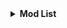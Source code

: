 <details><summary><strong>Mod List</strong></summary><ul>
<li><a href=https://modrinth.com/mod/8YzB9eVH>Amplified Nether Height</a></li>
<li><a href=https://modrinth.com/mod/bbGCtEvb>Armor Statues</a></li>
<li><a href=https://modrinth.com/mod/lOOpEntO>AttributeFix</a></li>
<li><a href=https://modrinth.com/mod/rtu7uERF>Barbeque's Delight [Forge/NeoForge]</a></li>
<li><a href=https://modrinth.com/mod/OfKzpbRU>BaguetteLib</a></li>
<li><a href=https://modrinth.com/mod/wXiGiyGX>Amplified Nether</a></li>
<li><a href=https://modrinth.com/mod/g96Z4WVZ>BadOptimizations</a></li>
<li><a href=https://modrinth.com/mod/EsAfCjCV>AppleSkin</a></li>
<li><a href=https://modrinth.com/mod/g1eaCZgs>Air Hop</a></li>
<li><a href=https://modrinth.com/mod/vEC2jm6I>Async</a></li>
<li><a href=https://modrinth.com/mod/lhGA9TYQ>Architectury API</a></li>
<li><a href=https://modrinth.com/mod/KNUSlHiU>Better Tridents</a></li>
<li><a href=https://modrinth.com/mod/gJ5afkVv>Create: Bells & Whistles</a></li>
<li><a href=https://modrinth.com/mod/MBAkmtvl>Balm</a></li>
<li><a href=https://modrinth.com/mod/NK39zBp2>Blur+</a></li>
<li><a href=https://modrinth.com/mod/rOY9XqdO>Better Zoom</a></li>
<li><a href=https://modrinth.com/mod/1VSGxqkt>Block Runner</a></li>
<li><a href=https://modrinth.com/mod/ZvaHbwoZ>Better Ping Display [Forge/NeoForge]</a></li>
<li><a href=https://modrinth.com/mod/m5T5xmUy>BetterGrassify</a></li>
<li><a href=https://modrinth.com/mod/lO3s8hjs>Bridging Mod</a></li>
<li><a href=https://modrinth.com/mod/KPsw5jDu>Colorwheel Patcher</a></li>
<li><a href=https://modrinth.com/mod/hIu9KJTT>Brewin' And Chewin'</a></li>
<li><a href=https://modrinth.com/mod/uy4Cnpcm>Bookshelf</a></li>
<li><a href=https://modrinth.com/mod/Wb5oqrBJ>Chat Heads</a></li>
<li><a href=https://modrinth.com/mod/SaCpeal4>Comforts</a></li>
<li><a href=https://modrinth.com/mod/xv94TkTM>Controlling</a></li>
<li><a href=https://modrinth.com/mod/uxLAKWU8>Corn Delight</a></li>
<li><a href=https://modrinth.com/mod/WrpuIfhw>Corpse</a></li>
<li><a href=https://modrinth.com/mod/pJGcKPh1>Corpse x Curios API Compat</a></li>
<li><a href=https://modrinth.com/mod/DMu0oBKf>Crafting Tweaks</a></li>
<li><a href=https://modrinth.com/mod/gBGdVBJy>Crabber's Delight</a></li>
<li><a href=https://modrinth.com/mod/UT2M39wf>Create: Copycats+</a></li>
<li><a href=https://modrinth.com/mod/9SyaPzp7>Create: Aquatic Ambitions</a></li>
<li><a href=https://modrinth.com/mod/BEVhblTh>Convenient Effects</a></li>
<li><a href=https://modrinth.com/mod/9rlXSyLg>Crate Delight</a></li>
<li><a href=https://modrinth.com/mod/COlSi5iR>Concurrent Chunk Management Engine (NeoForge)</a></li>
<li><a href=https://modrinth.com/mod/16DuAG4k>Create: Bitterballen</a></li>
<li><a href=https://modrinth.com/mod/dWU6xUnj>Create: Cardboarded Conveynience</a></li>
<li><a href=https://modrinth.com/mod/Sy4Box1J>Create Compressed</a></li>
<li><a href=https://modrinth.com/mod/btq68HMO>Create: Central Kitchen</a></li>
<li><a href=https://modrinth.com/mod/WPE5gRs9>Create Confectionery</a></li>
<li><a href=https://modrinth.com/mod/9s6osm5g>Cloth Config API</a></li>
<li><a href=https://modrinth.com/mod/DzZWws4q>Climate Rivers</a></li>
<li><a href=https://modrinth.com/mod/40FYwb4z>Caelus API</a></li>
<li><a href=https://modrinth.com/mod/BzHgFoGz>Colorwheel</a></li>
<li><a href=https://modrinth.com/mod/76TqKW7O>Create: Deepfried</a></li>
<li><a href=https://modrinth.com/mod/e0M1UDsY>Collective</a></li>
<li><a href=https://modrinth.com/mod/x49wilh8>Create: Design n' Decor</a></li>
<li><a href=https://modrinth.com/mod/JmybsfWs>Create: Dreams & Desires</a></li>
<li><a href=https://modrinth.com/mod/Vg5TIO6d>Create: Connected</a></li>
<li><a href=https://modrinth.com/mod/TlQAWQCY>Create: Cyber Goggles</a></li>
<li><a href=https://modrinth.com/mod/DRKSn9G8>Create Drill Drain</a></li>
<li><a href=https://modrinth.com/mod/JWGBpFUP>Create: Enchantment Industry</a></li>
<li><a href=https://modrinth.com/mod/DjbTLY77>Create: Ender Link</a></li>
<li><a href=https://modrinth.com/mod/dzb1a5WV>Create: Dragons Plus</a></li>
<li><a href=https://modrinth.com/mod/u8OJnscr>Create: Fishery Industry</a></li>
<li><a href=https://modrinth.com/mod/BBhCMftF>Create: Curios Jetpack & Backtank [Forge/Fabric/NeoForge]</a></li>
<li><a href=https://modrinth.com/mod/BdlILXeV>Create: Currency Shops</a></li>
<li><a href=https://modrinth.com/mod/hSSqdyU1>Create Encased</a></li>
<li><a href=https://modrinth.com/mod/4HnO3el1>Create: Food</a></li>
<li><a href=https://modrinth.com/mod/FZb6dmQf>Create: Ironworks [Forge/Fabric/NeoForge]</a></li>
<li><a href=https://modrinth.com/mod/9k1pAsfR>Create: Integrated Farming</a></li>
<li><a href=https://modrinth.com/mod/6e2SlzR4>Create: Garnished</a></li>
<li><a href=https://modrinth.com/mod/uWrs8XlB>Create: Misc and Things</a></li>
<li><a href=https://modrinth.com/mod/UbFnAd4l>Create Jetpack</a></li>
<li><a href=https://modrinth.com/mod/hGAlcCDJ>Create Mechanical Extruder</a></li>
<li><a href=https://modrinth.com/mod/2ACRRn3U>Create: Meta Logistics</a></li>
<li><a href=https://modrinth.com/mod/15fFZ3f4>Create: Framed</a></li>
<li><a href=https://modrinth.com/mod/1vXRfEHZ>Create: Mobile Packages</a></li>
<li><a href=https://modrinth.com/mod/GRqrodjM>Create More: Package Couriers</a></li>
<li><a href=https://modrinth.com/mod/wMgXLrSd>Create: Mixed Casing</a></li>
<li><a href=https://modrinth.com/mod/4hoqvPkW>Create More: Linked Remote</a></li>
<li><a href=https://modrinth.com/mod/T1hmeGi9>Create Mechanical Spawner</a></li>
<li><a href=https://modrinth.com/mod/5jfUeix5>Create More: Parallel Pipes</a></li>
<li><a href=https://modrinth.com/mod/wPQ6GgFE>Create: Power Loader</a></li>
<li><a href=https://modrinth.com/mod/5LllNPr8>Create: Pure Glass</a></li>
<li><a href=https://modrinth.com/mod/yGttHo06>Create: Sound of Steam</a></li>
<li><a href=https://modrinth.com/mod/uuVy6k1s>Create: Molten Vents</a></li>
<li><a href=https://modrinth.com/mod/NHRXB9Bi>Create: Track Map (UNOFFICIAL FORK)</a></li>
<li><a href=https://modrinth.com/mod/DFKpjlu6>Create: Synthetic Pressure</a></li>
<li><a href=https://modrinth.com/mod/WROfLLvn>Create: Trading floor</a></li>
<li><a href=https://modrinth.com/mod/aq9qUUQG>Create Stuff 'N Additions</a></li>
<li><a href=https://modrinth.com/mod/h0bu4oDk>Create Train Parts</a></li>
<li><a href=https://modrinth.com/mod/Dq3STxps>Create Railways Navigator</a></li>
<li><a href=https://modrinth.com/mod/N9QToVpw>Create: Ultimate Factory [Forge/Fabric/NeoForge]</a></li>
<li><a href=https://modrinth.com/mod/zBuk6egG>Create: Winery [Forge/NeoForge]</a></li>
<li><a href=https://modrinth.com/mod/sOekynIc>Create More: Pipe Bombs in Packages</a></li>
<li><a href=https://modrinth.com/mod/X9kjRZeX>Create: Oxidized</a></li>
<li><a href=https://modrinth.com/mod/hddN8ksR>Create: Vibrant Vaults</a></li>
<li><a href=https://modrinth.com/mod/zvaHXgQz>Create: Trimmed</a></li>
<li><a href=https://modrinth.com/mod/lMYIHZNH>CreateBetterFps</a></li>
<li><a href=https://modrinth.com/mod/YttyNOFA>Cultural Delights</a></li>
<li><a href=https://modrinth.com/mod/LNytGWDc>Create</a></li>
<li><a href=https://modrinth.com/mod/qRL8MwMB>Create: Delivery Director</a></li>
<li><a href=https://modrinth.com/mod/kU1G12Nn>Create Crafts & Additions</a></li>
<li><a href=https://modrinth.com/mod/vvuO3ImH>Curios API</a></li>
<li><a href=https://modrinth.com/mod/6FtRfnLg>Do a Barrel Roll</a></li>
<li><a href=https://modrinth.com/mod/Dk6su9JN>Cut Through</a></li>
<li><a href=https://modrinth.com/mod/OZBR5JT5>Easy Anvils</a></li>
<li><a href=https://modrinth.com/mod/JrvR9OHr>Double Doors</a></li>
<li><a href=https://modrinth.com/mod/9hx3AbJM>Easy Magic</a></li>
<li><a href=https://modrinth.com/mod/gA5euN8S>Easy Shulker Boxes</a></li>
<li><a href=https://modrinth.com/mod/XpzGz7KD>Elytra Trims</a></li>
<li><a href=https://modrinth.com/mod/qbbO7Jns>EMI Loot</a></li>
<li><a href=https://modrinth.com/mod/mSQF1NpT>Elytra Slot</a></li>
<li><a href=https://modrinth.com/mod/NCKpPR0Z>Ecologics</a></li>
<li><a href=https://modrinth.com/mod/fRiHVvU7>EMI</a></li>
<li><a href=https://modrinth.com/mod/2uEhdGKt>Ender's Delight</a></li>
<li><a href=https://modrinth.com/mod/ePv85y52>Enchanting Infuser</a></li>
<li><a href=https://modrinth.com/mod/UVtY3ZAC>Enchantment Descriptions</a></li>
<li><a href=https://modrinth.com/mod/LyOBYG8Q>Create: Escalated</a></li>
<li><a href=https://modrinth.com/mod/4I1XuqiY>[EMF] Entity Model Features</a></li>
<li><a href=https://modrinth.com/mod/e9V6wFcR>Expanded Delight</a></li>
<li><a href=https://modrinth.com/mod/BVzZfTc1>[ETF] Entity Texture Features</a></li>
<li><a href=https://modrinth.com/mod/5IIKsxiL>Extreme sound muffler</a></li>
<li><a href=https://modrinth.com/mod/4H6sumDB>Euphoria Patches</a></li>
<li><a href=https://modrinth.com/mod/NNAgCjsB>Entity Culling</a></li>
<li><a href=https://modrinth.com/mod/RV1qfVQ8>Explorer's Compass</a></li>
<li><a href=https://modrinth.com/mod/2JAUNCL4>Falling Leaves (NeoForge/Forge)</a></li>
<li><a href=https://modrinth.com/mod/FsoeTIV0>Fast Item Frames</a></li>
<li><a href=https://modrinth.com/mod/Aqlf1Shp>Forgified Fabric API</a></li>
<li><a href=https://modrinth.com/mod/uXXizFIs>FerriteCore</a></li>
<li><a href=https://modrinth.com/mod/cO40ZIg3>Functional Storage</a></li>
<li><a href=https://modrinth.com/mod/XeEZ3fK2>Freecam</a></li>
<li><a href=https://modrinth.com/mod/awWvXlb2>Fright's Delight</a></li>
<li><a href=https://modrinth.com/mod/hYykXjDp>Fzzy Config</a></li>
<li><a href=https://modrinth.com/mod/yRrY3XII>ExtraDelight</a></li>
<li><a href=https://modrinth.com/mod/R2OftAxM>Farmer's Delight</a></li>
<li><a href=https://modrinth.com/mod/8BmcQJ2H>Geckolib</a></li>
<li><a href=https://modrinth.com/mod/YL57xq9U>Iris Shaders</a></li>
<li><a href=https://modrinth.com/mod/ATDdrG1y>Create: Hypertubes</a></li>
<li><a href=https://modrinth.com/mod/6txNkua3>Immersive Paintings</a></li>
<li><a href=https://modrinth.com/mod/3ESR84kR>Item Obliterator</a></li>
<li><a href=https://modrinth.com/mod/IYY9Siz8>JamLib</a></li>
<li><a href=https://modrinth.com/mod/5ZwdcRci>ImmediatelyFast</a></li>
<li><a href=https://modrinth.com/mod/xuDOzCLy>Jade Addons (Neo/Forge)</a></li>
<li><a href=https://modrinth.com/mod/nvQzSEkH>Jade 🔍</a></li>
<li><a href=https://modrinth.com/mod/uEfK2CXF>Just Enough Resources (JER)</a></li>
<li><a href=https://modrinth.com/mod/kB56GtWA>Just Enough Professions (JEP)</a></li>
<li><a href=https://modrinth.com/mod/ordsPcFz>Kotlin for Forge</a></li>
<li><a href=https://modrinth.com/mod/AVq17PqV>Leaves Be Gone</a></li>
<li><a href=https://modrinth.com/mod/gvQqBUqZ>Lithium</a></li>
<li><a href=https://modrinth.com/mod/bN3xUWdo>Lodestone</a></li>
<li><a href=https://modrinth.com/mod/gK9mebQg>Leave My Bars Alone</a></li>
<li><a href=https://modrinth.com/mod/ProvjTA7>Mechanicals Lib</a></li>
<li><a href=https://modrinth.com/mod/9Pk89J3g>Just Enough Breeding (JEBr)</a></li>
<li><a href=https://modrinth.com/mod/K0LQpdmm>Just Enough Archaeology</a></li>
<li><a href=https://modrinth.com/mod/6pY6oEMg>Metal Bundles</a></li>
<li><a href=https://modrinth.com/mod/qMxbM4BQ>Miner's Delight</a></li>
<li><a href=https://modrinth.com/mod/pzCY6C3e>Mindful Darkness</a></li>
<li><a href=https://modrinth.com/mod/ntMyNH8c>Mysterious Mountain Lib</a></li>
<li><a href=https://modrinth.com/mod/znHQQtuU>More Delight (for Farmer's Delight)</a></li>
<li><a href=https://modrinth.com/mod/EltpO5cN>Lootr</a></li>
<li><a href=https://modrinth.com/mod/codAaoxh>MidnightLib</a></li>
<li><a href=https://modrinth.com/mod/QdG47OkI>Model Gap Fix</a></li>
<li><a href=https://modrinth.com/mod/f4P7fNKN>Longer Chat History</a></li>
<li><a href=https://modrinth.com/mod/aC3cM3Vq>Mouse Tweaks</a></li>
<li><a href=https://modrinth.com/mod/51shyZVL>More Culling</a></li>
<li><a href=https://modrinth.com/mod/qQyHxfxd>No Chat Reports</a></li>
<li><a href=https://modrinth.com/mod/O53VhQoZ>My Nether's Delight</a></li>
<li><a href=https://modrinth.com/mod/hg77g4Pw>No Telemetry</a></li>
<li><a href=https://modrinth.com/mod/VYRu7qmG>Observable</a></li>
<li><a href=https://modrinth.com/mod/Jdbbtt0i>Create: Numismatics</a></li>
<li><a href=https://modrinth.com/mod/twkfQtEc>Moonlight Lib</a></li>
<li><a href=https://modrinth.com/mod/P1Kv5EAO>Necronomicon API</a></li>
<li><a href=https://modrinth.com/mod/KuNKN7d2>Noisium</a></li>
<li><a href=https://modrinth.com/mod/XD7XOrAF>Overflowing Bars</a></li>
<li><a href=https://modrinth.com/mod/gJUTDRJj>Packwiz Server Updater</a></li>
<li><a href=https://modrinth.com/mod/i6fiqm5y>Platform</a></li>
<li><a href=https://modrinth.com/mod/ZX66K16c>Pick Up Notifier</a></li>
<li><a href=https://modrinth.com/mod/c7m1mi73>Packet Fixer</a></li>
<li><a href=https://modrinth.com/mod/aaRl8GiW>Prickle</a></li>
<li><a href=https://modrinth.com/mod/gF3BGWvG>Open Parties and Claims</a></li>
<li><a href=https://modrinth.com/mod/tagwiZkJ>Polymorph</a></li>
<li><a href=https://modrinth.com/mod/Bh37bMuy>Reese's Sodium Options</a></li>
<li><a href=https://modrinth.com/mod/3qAYkBMB>Polytone</a></li>
<li><a href=https://modrinth.com/mod/8YcE8y4T>Ribbits</a></li>
<li><a href=https://modrinth.com/mod/QAGBst4M>Puzzles Lib</a></li>
<li><a href=https://modrinth.com/mod/YsFycamt>Resource Pack Overrides</a></li>
<li><a href=https://modrinth.com/mod/ZP7xHXtw>Remove Reloading Screen</a></li>
<li><a href=https://modrinth.com/mod/fuuu3xnx>Searchables</a></li>
<li><a href=https://modrinth.com/mod/foa4fGIH>Rustic Delight</a></li>
<li><a href=https://modrinth.com/mod/pGKfWt9W>Server Chat Sync</a></li>
<li><a href=https://modrinth.com/mod/z2LdIAgk>Snad</a></li>
<li><a href=https://modrinth.com/mod/Ps1zyz6x>ScalableLux</a></li>
<li><a href=https://modrinth.com/mod/TivKCwTx>Sneaky Curses</a></li>
<li><a href=https://modrinth.com/mod/GmjmRQ0A>Create Slice & Dice</a></li>
<li><a href=https://modrinth.com/mod/vqqx0QiE>Sodium Extras</a></li>
<li><a href=https://modrinth.com/mod/Es5v4eyq>Sodium Options API</a></li>
<li><a href=https://modrinth.com/mod/PxQSWIcD>Sodium Dynamic Lights</a></li>
<li><a href=https://modrinth.com/mod/PtjYWJkn>Sodium Extra</a></li>
<li><a href=https://modrinth.com/mod/jZi8ogTA>Some Assembly Required</a></li>
<li><a href=https://modrinth.com/mod/MJ0hdevs>Sophisticated Storage Create Integration</a></li>
<li><a href=https://modrinth.com/mod/AANobbMI>Sodium</a></li>
<li><a href=https://modrinth.com/mod/s85zLEDe>Sophisticated Backpacks Create Integration</a></li>
<li><a href=https://modrinth.com/mod/jcOSOvm1>Sort It Out!</a></li>
<li><a href=https://modrinth.com/mod/6vtFbyaJ>Sophisticated Storage in Motion</a></li>
<li><a href=https://modrinth.com/mod/jmHEp0Dv>Sorted Enchantments</a></li>
<li><a href=https://modrinth.com/mod/TyCTlI4b>Sophisticated Backpacks</a></li>
<li><a href=https://modrinth.com/mod/hMlaZH8f>Sophisticated Storage</a></li>
<li><a href=https://modrinth.com/mod/nmoqTijg>Sophisticated Core</a></li>
<li><a href=https://modrinth.com/mod/l6YH9Als>spark</a></li>
<li><a href=https://modrinth.com/mod/qyVF9oeo>Sound Physics Remastered</a></li>
<li><a href=https://modrinth.com/mod/1Ro7m06l>Titanium</a></li>
<li><a href=https://modrinth.com/mod/2fltysAl>Straw Statues</a></li>
<li><a href=https://modrinth.com/mod/qpPoAL6m>Trade Cycling</a></li>
<li><a href=https://modrinth.com/mod/kkmrDlKT>TerraBlender</a></li>
<li><a href=https://modrinth.com/mod/Tl8ESrhX>TorchMaster</a></li>
<li><a href=https://modrinth.com/mod/yFypjcfd>TooManyRecipeViewers</a></li>
<li><a href=https://modrinth.com/mod/T8Fpxcl7>Too Many Paintings!</a></li>
<li><a href=https://modrinth.com/mod/Koee7vhY>Trail&Tales Delight</a></li>
<li><a href=https://modrinth.com/mod/LTTvOp5L>Storage Delight</a></li>
<li><a href=https://modrinth.com/mod/6xwxDTgf>Vanilla Backport: Chase the Skies, The Garden Awakens</a></li>
<li><a href=https://modrinth.com/mod/9eGKb6K1>Simple Voice Chat</a></li>
<li><a href=https://modrinth.com/mod/Ov2r3aVY>Xaero Train Map</a></li>
<li><a href=https://modrinth.com/mod/emQ94xri>Veggies Delight (A Farmer's Delight Add-on)</a></li>
<li><a href=https://modrinth.com/mod/kfqD1JRw>Visual Workbench</a></li>
<li><a href=https://modrinth.com/mod/1eAoo2KR>YetAnotherConfigLib (YACL)</a></li>
<li><a href=https://modrinth.com/mod/NcUtCpym>Xaero's World Map</a></li>
<li><a href=https://modrinth.com/mod/Ua7DFN59>YUNG's API</a></li>
<li><a href=https://modrinth.com/mod/1bokaNcj>Xaero's Minimap</a></li>
<li><a href=>undefined</a></li></ul></details>